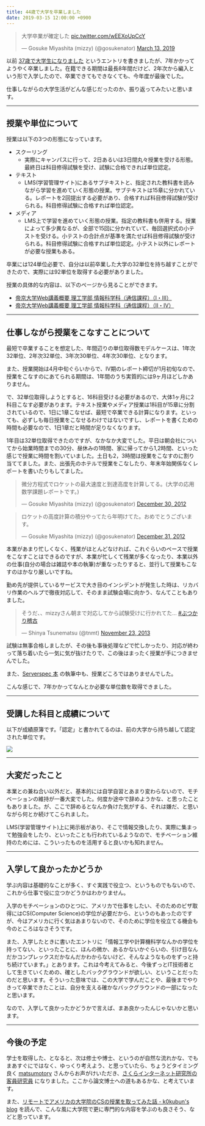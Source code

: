 ```yaml
---
title: 44歳で大学を卒業しました
date: 2019-03-15 12:00:00 +0900
---
```


<blockquote class="twitter-tweet" data-lang="en"><p lang="ja" dir="ltr">大学卒業が確定した <a href="https://t.co/wEEXoUpCcY">pic.twitter.com/wEEXoUpCcY</a></p>&mdash; Gosuke Miyashita (mizzy) (@gosukenator) <a href="https://twitter.com/gosukenator/status/1105727807760424960?ref_src=twsrc%5Etfw">March 13, 2019</a></blockquote>
<script async src="https://platform.twitter.com/widgets.js" charset="utf-8"></script>


以前 [37歳で大学生になりました](/blog/2012/04/14/1/) というエントリを書きましたが、7年かかってようやく卒業しました。在籍できる期間は最長8年間だけど、2年次から編入という形で入学したので、卒業できてもできなくても、今年度が最後でした。

仕事しながらの大学生活がどんな感じだったのか、振り返ってみたいと思います。

----

## 授業や単位について

授業は以下の3つの形態になっています。

- スクーリング
  - 実際にキャンパスに行って、2日あるいは3日間丸々授業を受ける形態。最終日は科目修得試験を受け、試験に合格できれば単位認定。
- テキスト
  - LMS(学習管理サイト)にあるサブテキストと、指定された教科書を読みながら学習を進めていく形態の授業。サブテキストは15章に分かれている。レポートを2回提出する必要があり、合格すれば科目修得試験が受けられる。科目修得試験に合格すれば単位認定。
- メディア
  - LMS上で学習を進めていく形態の授業。指定の教科書も併用する。授業によって多少異なるが、全部で15回に分かれていて、毎回選択式の小テストを受ける。小テストの合計点が基準を満たせば科目修得試験が受けられる。科目修得試験に合格すれば単位認定。小テスト以外にレポートが必要な授業もある。

卒業には124単位必要で、自分は以前卒業した大学の32単位を持ち越すことができたので、実際には92単位を取得する必要がありました。

授業の具体的な内容は、以下のページから見ることができます。

- [帝京大学Web講義概要 理工学部 情報科学科（通信課程）（Ⅰ・Ⅲ）](https://www.e-campus.gr.jp/syllabus/current/st/cr_sy/1116_.htm)
- [帝京大学Web講義概要 理工学部 情報科学科（通信課程）（Ⅱ・Ⅳ）](https://www.e-campus.gr.jp/syllabus/current/st/cr_sy/1117_.htm)

---

## 仕事しながら授業をこなすことについて

最短で卒業することを想定した、年間辺りの単位取得数モデルケースは、1年次32単位、2年次32単位、3年次30単位、4年次30単位、となります。

また、授業開始は4月中旬ぐらいからで、Ⅳ期のレポート締切が1月初旬なので、授業をこなすのにあてられる期間は、1年間のうち実質的には9ヶ月ほどしかありません。

で、32単位取得しようとすると、16科目受ける必要があるので、大体1ヶ月に2科目こなす必要があります。テキスト授業やメディア授業は1科目が15章に分割されているので、1日に1章こなせば、最短で卒業できる計算になります。といっても、必ずしも毎日授業をこなせるわけではないですし、レポートを書くための時間も必要なので、1日1章だと時間が足りなくなります。

1年目は32単位取得できたのですが、なかなか大変でした。平日は朝会社についてから始業時間までの30分、昼休みの1時間、家に帰ってから1,2時間、といった感じで授業に時間を割いていました。土日も2，3時間は授業をこなすのに割り当ててました。また、出張先のホテルで授業をこなしたり、年末年始関係なくレポートを書いたりもしてました。

<blockquote class="twitter-tweet" data-lang="en"><p lang="ja" dir="ltr">微分方程式でロケットの最大速度と到達高度を計算してる。(大学の応用数学課題レポートです。)</p>&mdash; Gosuke Miyashita (mizzy) (@gosukenator) <a href="https://twitter.com/gosukenator/status/285342379853103105?ref_src=twsrc%5Etfw">December 30, 2012</a></blockquote>
<script async src="https://platform.twitter.com/widgets.js" charset="utf-8"></script>



<blockquote class="twitter-tweet" data-lang="en"><p lang="ja" dir="ltr">ロケットの高度計算の積分やってたら年明けてた。おめでとうございます。</p>&mdash; Gosuke Miyashita (mizzy) (@gosukenator) <a href="https://twitter.com/gosukenator/status/285762809831227392?ref_src=twsrc%5Etfw">December 31, 2012</a></blockquote>
<script async src="https://platform.twitter.com/widgets.js" charset="utf-8"></script>


本業があまり忙しくなく、残業がほとんどなければ、これぐらいのペースで授業をこなすことはできるのですが、本業が忙しくて残業が多くなったり、本業以外の仕事(自分の場合は雑誌や本の執筆)が重なったりすると、並行して授業もこなすのはかなり厳しいですね。

勤め先が提供しているサービスで大き目のインシデントが発生した時は、リカバリ作業のヘルプで徹夜対応して、そのまま試験会場に向かう、なんてこともありました。


<blockquote class="twitter-tweet" data-lang="en"><p lang="ja" dir="ltr">そうだ、、mizzyさん朝まで対応してから試験受けに行かれてた… <a href="https://twitter.com/hashtag/%E3%81%B6%E3%81%A4%E3%81%8B%E3%82%8A%E7%A8%BD%E5%8F%A4?src=hash&amp;ref_src=twsrc%5Etfw">#ぶつかり稽古</a></p>&mdash; Shinya Tsunematsu (@tnmt) <a href="https://twitter.com/tnmt/status/404151211110047744?ref_src=twsrc%5Etfw">November 23, 2013</a></blockquote>
<script async src="https://platform.twitter.com/widgets.js" charset="utf-8"></script>

試験は無事合格しましたが、その後も事後処理などで忙しかったり、対応が終わって落ち着いたら一気に気が抜けたりで、この後はまったく授業が手につきませんでした。

また、[Serverspec 本](https://www.oreilly.co.jp/books/9784873117096/) の執筆中も、授業どころではありませんでした。

こんな感じで、7年かかってなんとか必要な単位数を取得できました。

---

## 受講した科目と成績について

以下が成績原簿です。「認定」と書かれてるのは、前の大学から持ち越して認定された単位です。

![](/images/2019/03/result.jpg)

----

## 大変だったこと

本業との兼ね合い以外だと、基本的には自学自習とあまり変わらないので、モチベーションの維持が一番大変でした。何度か途中で辞めようかな、と思ったこともありました。が、ここで辞めるとなんか負けた気がする、それは嫌だ、と思いながら何とか続けてこられました。

LMS(学習管理サイト)上に掲示板があり、そこで情報交換したり、実際に集まって勉強会をしたり、といったことも行われているようなので、モチベーション維持のためには、こういったものを活用すると良いかも知れません。


----

## 入学して良かったかどうか

学ぶ内容は基礎的なことが多く、すぐ実践で役立つ、というものでもないので、これから仕事で役に立つかどうかはわかりません。

入学のモチベーションのひとつに、アメリカで仕事をしたい、そのためのビザ取得にはCS(Computer Science)の学位が必要だから、というのもあったのですが、今はアメリカに行く気はあまりないので、そのために学位を役立てる機会も今のところはなさそうです。

また、入学したときに書いたエントリに「情報工学や計算機科学なんかの学位を持ってない、といったことに、ほんの微か、あるかないかぐらいの、引け目なんだかコンプレックスだかなんだかわからないけど、そんなようなものをずっと持ち続けています。」とあります。これは今考えてみると、今後ずっとIT技術者として生きていくための、確としたバックグラウンドが欲しい、ということだったのだと思います。そういった意味では、この大学で学んだことや、最後までやりきって卒業できたことは、自分を支える確かなバックグラウンドの一部になったと思います。

なので、入学して良かったかどうかで言えば、まあ良かったんじゃないかと思います。

----

## 今後の予定

学士を取得した、となると、次は修士や博士、というのが自然な流れかな、でもまあすぐにではなく、ゆっくり考えよう、と思っていたら、ちょうどタイミング良く [matsumotory](https://twitter.com/matsumotory) さんからお声がけいただき、[さくらインターネット研究所の客員研究員](https://mizzy.org/blog/2019/03/01/1/) になりました。ここから論文博士への道もあるかな、と考えています。

また、[リモートでアメリカの大学院のCSの授業を取ってみた話 - k0kubun's blog](https://k0kubun.hatenablog.com/entry/stanford-ndo) を読んで、こんな風に大学院で更に専門的な内容を学ぶのも良さそう、などと思っています。


